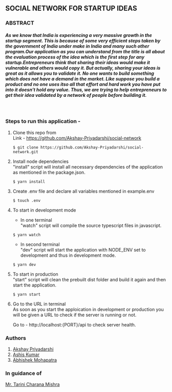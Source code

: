 ## SOCIAL NETWORK FOR STARTUP IDEAS

### ABSTRACT

##### As we know that India is experiencing a very massive growth in the startup segment. This is because of some very efficient steps taken by the government of India under make in India and many such other program.Our application as you can understand from the title is all about the evaluation process of the idea which is the first step for any startup.Entrepreneurs think that sharing their ideas would make it vulnerable and others would copy it. But actually, sharing your ideas is great as it allows you to validate it. No one wants to build something which does not have a demand in the market. Like suppose you build a product and no one uses itso all that effort and hard work you have put into it doesn't hold any value. Thus, we are trying to help entrepreneurs to get their idea validated by a network of people before building it.

<br/>

### Steps to run this application -

1. Clone this repo from<br/>
   Link - https://github.com/Akshay-Priyadarshi/social-network<br/>

   ```
   $ git clone https://github.com/Akshay-Priyadarshi/social-network.git
   ```

2. Install node dependencies<br/>
   "install" script will install all necessary dependencies of the application as mentioned in the package.json.

   ```
   $ yarn install
   ```

3. Create .env file and declare all variables mentioned in example.env

   ```
   $ touch .env
   ```

4. To start in development mode

   - In one terminal<br/>
     "watch" script will compile the source typescript files in javascript.

   ```
   $ yarn watch
   ```

   - In second terminal<br/>
     "dev" script will start the application with NODE_ENV set to development and thus in development mode.

   ```
   $ yarn dev
   ```

5. To start in production<br/>
   "start" script will clean the prebuilt dist folder and build it again and then start the application.

   ```
   $ yarn start
   ```

6. Go to the URL in terminal<br/>
   As soon as you start the apploication in development or production you will be given a URL to check if the server is running or not.

   Go to - http://localhost:{PORT}/api to check server health.

### Authors

1. [Akshay Priyadarshi](https://github.com/Akshay-Priyadarshi/)
2. [Ashis Kumar](https://github.com/ashiskumar-1999)
3. [Abhishek Mohapatra]()

### In guidance of

[Mr. Tarini Charana Mishra](https://silicon.ac.in/bbsr-home/know-your-faculty/)
